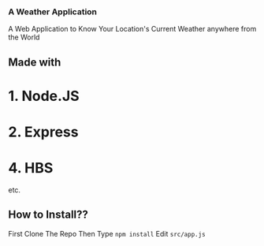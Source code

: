 ### A Weather Application
<p>A Web Application to Know Your Location's Current Weather anywhere from the World</p>

## Made with 
# 1. Node.JS
# 2. Express
# 4. HBS 
etc.

## How to Install??

First Clone The Repo
Then Type `npm install`
Edit `src/app.js`
